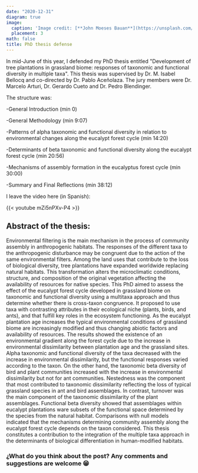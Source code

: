 ```yaml
---
date: "2020-12-31"
diagram: true
image:
  caption: 'Image credit: [**John Moeses Bauan**](https://unsplash.com/photos/OGZtQF8iC0g)'
  placement: 3
math: false
title: PhD thesis defense
---
```


In mid-June of this year, I defended my PhD thesis entitled
"Development of tree plantations in grassland biome: responses of taxonomic and functional diversity in multiple taxa". This thesis was supervised by Dr. M. Isabel Bellocq and co-directed by Dr. Pablo Aceñolaza. The jury members were Dr. Marcelo Arturi, Dr. Gerardo Cueto and Dr. Pedro Blendinger.

The structure was:

-General Introduction (min 0)

-General Methodology (min 9:07)

-Patterns of alpha taxonomic and functional diversity in relation to environmental changes along the eucalypt forest cycle (min 14:20)

-Determinants of beta taxonomic and functional diversity along the eucalypt forest cycle (min 20:56)

-Mechanisms of assembly formation in the eucalyptus forest cycle (min 30:00)

-Summary and Final Reflections (min 38:12)

I leave the video here (in Spanish):

{{< youtube mZi5nPXv-P4 >}}


## Abstract of the thesis:

Environmental filtering is the main mechanism in the process of community assembly in anthropogenic habitats. The responses of the different taxa to the anthropogenic disturbance may be congruent due to the action of the same environmental filters. Among the land uses that contribute to the loss of biological diversity, tree plantations have expanded worldwide replacing natural habitats. This transformation alters the microclimatic conditions, structure, and composition of the original vegetation affecting the availability of resources for native species. This PhD aimed to assess the effect of the eucalypt forest cycle developed in grassland biome on taxonomic and functional diversity using a multitaxa approach and thus determine whether there is cross-taxon congruence. It proposed to use taxa with contrasting attributes in their ecological niche (plants, birds, and ants), and that fulfill key roles in the ecosystem functioning. As the eucalypt plantation age increases the typical environmental conditions of grassland biome are increasingly modified and thus changing abiotic factors and availability of resources. The results showed the existence of an environmental gradient along the forest cycle due to the increase in environmental dissimilarity between plantation age and the grassland sites. Alpha taxonomic and functional diversity of the taxa decreased with the increase in environmental dissimilarity, but the functional responses varied according to the taxon. On the other hand, the taxonomic beta diversity of bird and plant communities increased with the increase in environmental dissimilarity but not for ant communities. Nestedness was the component that most contributed to taxonomic dissimilarity reflecting the loss of typical grassland species in ant and bird assemblages. In contrast, turnover was the main component of the taxonomic dissimilarity of the plant assemblages. Functional beta diversity showed that assemblages within eucalypt plantations ware subsets of the functional space determined by the species from the natural habitat. Comparisons with null models indicated that the mechanisms determining community assembly along the eucalypt forest cycle depends on the taxon considered. This thesis constitutes a contribution to the integration of the multiple taxa approach in the determinants of biological differentiation in human-modified habitats.

### ¿What do you think about the post? Any comments and suggestions are welcome 😁
